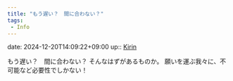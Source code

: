 ```yaml
---
title: "もう遅い？　間に合わない？"
tags:
 - Info
---
```


date: 2024-12-20T14:09:22+09:00
up:: [Kirin](../Bar/Novel/Nacaria/Kirin.md)

もう遅い？　間に合わない？
そんなはずがあるものか。
願いを運ぶ我々に、不可能など必要性でしかない！